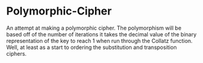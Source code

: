 # Polymorphic-Cipher
An attempt at making a polymorphic cipher. The polymorphism will be based off of the number of iterations it takes the decimal value of the binary representation of the key to reach 1 when run through the Collatz function. Well, at least as a start to ordering the substitution and transposition ciphers.
